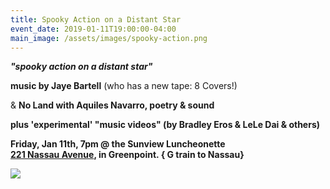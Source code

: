```yaml
---
title: Spooky Action on a Distant Star
event_date: 2019-01-11T19:00:00-04:00
main_image: /assets/images/spooky-action.png
---
```


***"spooky action on a distant star"***

**music by Jaye Bartell** (who has a new tape: 8 Covers!)

& **No Land with Aquiles Navarro, poetry & sound**

**plus 'experimental' "music videos" (by Bradley Eros & LeLe Dai & others)**

**Friday, Jan 11th, 7pm @ the Sunview Luncheonette<br>
[221 Nassau
Avenue](https://maps.google.com/?q=221+Nassau+Avenue&entry=gmail&source=g), in
Greenpoint. { G train to Nassau}**

<img src="{{ site.baseurl }}/assets/images/spooky-action-2.png" />

